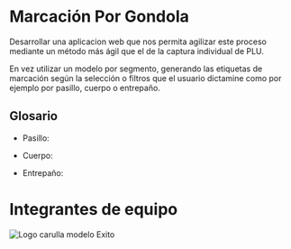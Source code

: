 # Marcación Por Gondola

Desarrollar una aplicacion web que nos permita agilizar este proceso mediante
un método más ágil que el de la captura individual de PLU.

En vez utilizar un modelo por segmento, generando las etiquetas de marcación según la selección 
o filtros que el usuario dictamine como por ejemplo por pasillo, cuerpo o entrepaño.

## Glosario

- Pasillo:
 
- Cuerpo:

- Entrepaño:

# Integrantes de equipo

![Logo carulla](https://github.com/jorgeazapata/marcacion/blob/main/imgs/carulla.png)
modelo Exito
